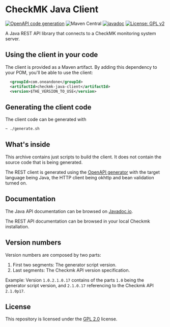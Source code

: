 # CheckMK Java Client

[![OpenAPI code generation](https://github.com/1and1/checkmk-java-client/actions/workflows/generate.yaml/badge.svg)](https://github.com/1and1/checkmk-java-client/actions/workflows/generate.yaml)
![Maven Central](https://img.shields.io/maven-central/v/com.oneandone/checkmk-java-client)
[![javadoc](https://javadoc.io/badge2/com.oneandone/checkmk-java-client/javadoc.svg)](https://javadoc.io/doc/com.oneandone/checkmk-java-client)
[![License: GPL v2](https://img.shields.io/badge/License-GPL_v2-blue.svg)](https://www.gnu.org/licenses/old-licenses/gpl-2.0.en.html)

A Java REST API library that connects to a CheckMK monitoring system server.

## Using the client in your code

The client is provided as a Maven artifact. By adding this dependency to your POM,
you'll be able to use the client:

```xml
  <groupId>com.oneandone</groupId>
  <artifactId>checkmk-java-client</artifactId>
  <version>$THE_VERSION_TO_USE</version>
```

## Generating the client code

The client code can be generated with

```bash
~ ./generate.sh
```

## What's inside

This archive contains just scripts to build the client. It does not
contain the source code that is being generated.

The REST client is generated using the [OpenAPI generator](https://github.com/OpenAPITools/openapi-generator)
with the target language being Java, the HTTP client being okhttp
and bean validation turned on.

## Documentation

The Java API documentation can be browsed on [Javadoc.io](https://javadoc.io/doc/com.oneandone/checkmk-java-client).

The REST API documentation can be browsed in your local Checkmk installation.

## Version numbers

Version numbers are composed by two parts:

1. First two segments: The generator script version.
2. Last segments: The Checkmk API version specification.

Example: Version `1.0.2.1.0.17` contains of the parts `1.0` being the generator script
version, and `2.1.0.17` referencing to the Checkmk API `2.1.0p17`.

## License

This repository is licensed under the [GPL 2.0](LICENSE) license.
